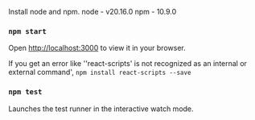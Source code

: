 Install node and npm.
node - v20.16.0
npm - 10.9.0

### `npm start`
Open [http://localhost:3000](http://localhost:3000) to view it in your browser.

If you get an error like ''react-scripts' is not recognized as an internal or external command',
`npm install react-scripts --save`

### `npm test`
Launches the test runner in the interactive watch mode.
